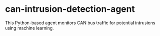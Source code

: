 # can-intrusion-detection-agent
This Python-based agent monitors CAN bus traffic for potential intrusions using machine learning.
